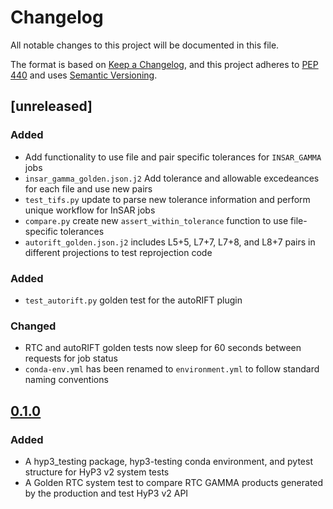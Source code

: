 # Changelog

All notable changes to this project will be documented in this file.

The format is based on [Keep a Changelog](https://keepachangelog.com/en/1.0.0/),
and this project adheres to [PEP 440](https://www.python.org/dev/peps/pep-0440/) 
and uses [Semantic Versioning](https://semver.org/spec/v2.0.0.html).

## [unreleased]

### Added
* Add functionality to use file and pair specific tolerances for `INSAR_GAMMA` jobs
* `insar_gamma_golden.json.j2` Add tolerance and allowable excedeances for each file and use new pairs
* `test_tifs.py` update to parse new tolerance information and perform unique workflow for InSAR jobs
* `compare.py` create new `assert_within_tolerance` function to use file-specific tolerances
* `autorift_golden.json.j2` includes L5+5, L7+7, L7+8, and L8+7 pairs in different projections to test reprojection code

### Added
* `test_autorift.py` golden test for the autoRIFT plugin

### Changed
* RTC and autoRIFT golden tests now sleep for 60 seconds between requests for job status
* `conda-env.yml` has been renamed to `environment.yml` to follow standard naming conventions 

## [0.1.0](https://github.com/ASFHyP3/hyp3-testing/compare/v0.0.0...v0.1.0)

### Added
* A hyp3_testing package, hyp3-testing conda environment, and pytest structure for HyP3 v2 system tests
* A Golden RTC system test to compare RTC GAMMA products generated by the production and test HyP3 v2 API
